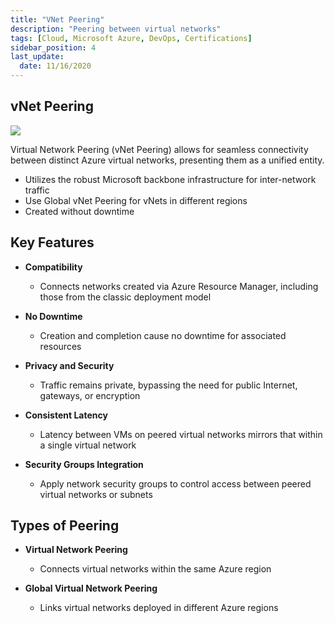 ```yaml
---
title: "VNet Peering"
description: "Peering between virtual networks"
tags: [Cloud, Microsoft Azure, DevOps, Certifications]
sidebar_position: 4
last_update:
  date: 11/16/2020
---
```



## vNet Peering


![](/img/docs/azure-expressroute-with-border.png)


Virtual Network Peering (vNet Peering) allows for seamless connectivity between distinct Azure virtual networks, presenting them as a unified entity.

- Utilizes the robust Microsoft backbone infrastructure for inter-network traffic
- Use Global vNet Peering for vNets in different regions
- Created without downtime

## Key Features

- **Compatibility**
  - Connects networks created via Azure Resource Manager, including those from the classic deployment model

- **No Downtime**
  - Creation and completion cause no downtime for associated resources

- **Privacy and Security**
  - Traffic remains private, bypassing the need for public Internet, gateways, or encryption

- **Consistent Latency**
  - Latency between VMs on peered virtual networks mirrors that within a single virtual network

- **Security Groups Integration**
  - Apply network security groups to control access between peered virtual networks or subnets

## Types of Peering

- **Virtual Network Peering**
   - Connects virtual networks within the same Azure region

- **Global Virtual Network Peering**
   - Links virtual networks deployed in different Azure regions

